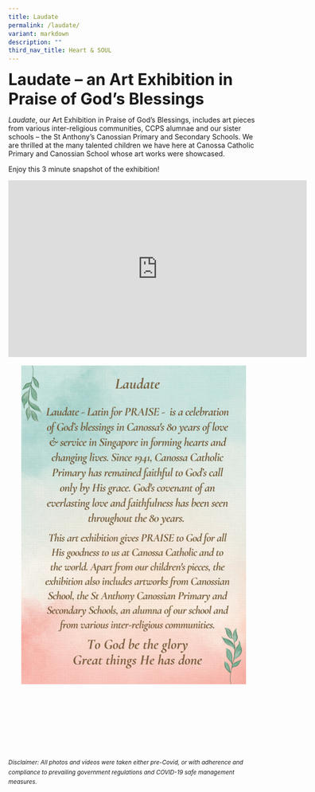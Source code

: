 ```yaml
---
title: Laudate
permalink: /laudate/
variant: markdown
description: ""
third_nav_title: Heart & SOUL
---
```

<b><font size="6">Laudate – an Art Exhibition in Praise of God’s Blessings
</font></b>

_Laudate_, our Art Exhibition in Praise of God’s Blessings, includes art pieces from various inter-religious communities, CCPS alumnae and our sister schools – the St Anthony’s Canossian Primary and Secondary Schools. We are thrilled at the many talented children we have here at Canossa Catholic Primary and Canossian School whose art works were showcased. 

Enjoy this 3 minute snapshot of the exhibition!


<center>
<iframe width="600" height="355" src="https://www.youtube.com/embed/rxq53XN_DNc" title="YouTube video player" frameborder="0" allow="accelerometer; autoplay; clipboard-write; encrypted-media; gyroscope; picture-in-picture" allowfullscreen=""></iframe>


![](/images/Flagship%20Programmes/Poster.png)

<br>
</center>


<br><br><br><br><br><br>
<sup>_Disclaimer: All photos and videos were taken either pre-Covid, or with adherence and compliance to prevailing government regulations and COVID-19 safe management measures._</sup>